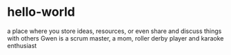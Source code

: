 # hello-world
a place where you store ideas, resources, or even share and discuss things with others
Gwen is a scrum master, a mom, roller derby player and karaoke enthusiast
